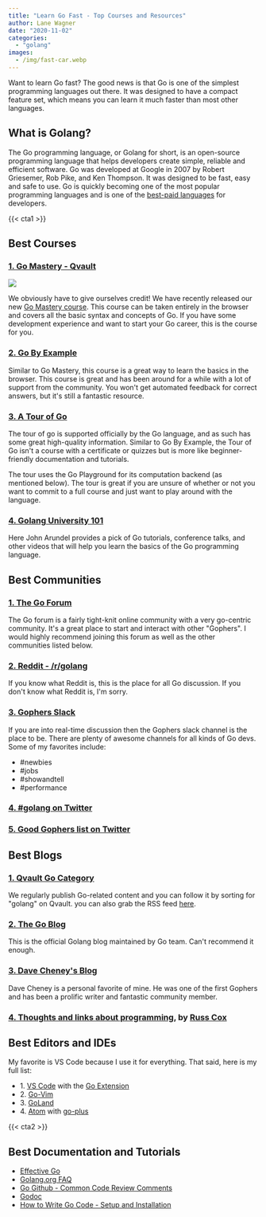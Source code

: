 ```yaml
---
title: "Learn Go Fast - Top Courses and Resources"
author: Lane Wagner
date: "2020-11-02"
categories: 
  - "golang"
images:
  - /img/fast-car.webp
---
```


Want to learn Go fast? The good news is that Go is one of the simplest programming languages out there. It was designed to have a compact feature set, which means you can learn it much faster than most other languages.

## What is Golang?

The Go programming language, or Golang for short, is an open-source programming language that helps developers create simple, reliable and efficient software. Go was developed at Google in 2007 by Robert Griesemer, Rob Pike, and Ken Thompson. It was designed to be fast, easy and safe to use. Go is quickly becoming one of the most popular programming languages and is one of the [best-paid languages](https://insights.stackoverflow.com/survey/2020#technology-what-languages-are-associated-with-the-highest-salaries-worldwide-united-states) for developers.

{{< cta1 >}}

## Best Courses

### [1\. Go Mastery - Qvault](https://app.qvault.io/)

![](/img/social-150x150.jpg)

We obviously have to give ourselves credit! We have recently released our new [Go Mastery course](https://qvault.io/go-mastery-course/). This course can be taken entirely in the browser and covers all the basic syntax and concepts of Go. If you have some development experience and want to start your Go career, this is the course for you.

### [2\. Go By Example](https://gobyexample.com/)

Similar to Go Mastery, this course is a great way to learn the basics in the browser. This course is great and has been around for a while with a lot of support from the community. You won't get automated feedback for correct answers, but it's still a fantastic resource.

### [3\. A Tour of Go](https://tour.golang.org/welcome/1)

The tour of go is supported officially by the Go language, and as such has some great high-quality information. Similar to Go By Example, the Tour of Go isn't a course with a certificate or quizzes but is more like beginner-friendly documentation and tutorials.

The tour uses the Go Playground for its computation backend (as mentioned below). The tour is great if you are unsure of whether or not you want to commit to a full course and just want to play around with the language.

### [4\. Golang University 101](https://www.youtube.com/playlist?list=PLEcwzBXTPUE9V1o8mZdC9tNnRZaTgI-1P)

Here John Arundel provides a pick of Go tutorials, conference talks, and other videos that will help you learn the basics of the Go programming language.[](https://www.youtube.com/c/BitfieldConsulting)

## Best Communities

### [1\. The Go Forum](https://forum.golangbridge.org/)

The Go forum is a fairly tight-knit online community with a very go-centric community. It's a great place to start and interact with other "Gophers". I would highly recommend joining this forum as well as the other communities listed below.

### [2\. Reddit - /r/golang](https://www.reddit.com/r/golang)

If you know what Reddit is, this is the place for all Go discussion. If you don't know what Reddit is, I'm sorry.

### [3\. Gophers Slack](https://invite.slack.golangbridge.org/)

If you are into real-time discussion then the Gophers slack channel is the place to be. There are plenty of awesome channels for all kinds of Go devs. Some of my favorites include:

- #newbies
- #jobs
- #showandtell
- #performance

### [4\. #golang on Twitter](https://twitter.com/search?q=%23golang)

### [5\. Good Gophers list on Twitter](https://twitter.com/i/lists/1320149354120769536)

## Best Blogs

### [1\. Qvault Go Category](https://qvault.io/category/golang/)

We regularly publish Go-related content and you can follow it by sorting for "golang" on Qvault. you can also grab the RSS feed [here](https://qvault.io/category/languages/golang/feed/).

### [2\. The Go Blog](https://blog.golang.org/)

This is the official Golang blog maintained by Go team. Can't recommend it enough.

### [3\. Dave Cheney's Blog](https://dave.cheney.net/)

Dave Cheney is a personal favorite of mine. He was one of the first Gophers and has been a prolific writer and fantastic community member.

### [4\. Thoughts and links about programming](https://research.swtch.com/), by [Russ Cox](https://swtch.com/~rsc/)

## Best Editors and IDEs

My favorite is VS Code because I use it for everything. That said, here is my full list:

- 1\. [VS Code](https://code.visualstudio.com/) with the [Go Extension](https://code.visualstudio.com/docs/languages/go)
- 2\. [Go-Vim](https://github.com/fatih/vim-go)
- 3\. [GoLand](https://www.jetbrains.com/go/)
- 4\. [Atom](https://atom.io/) with [go-plus](https://atom.io/packages/go-plus)

{{< cta2 >}}

## Best Documentation and Tutorials

- [Effective Go](https://golang.org/doc/effective_go.html)
- [Golang.org FAQ](https://golang.org/doc/faq)
- [Go Github - Common Code Review Comments](https://github.com/golang/go/wiki/CodeReviewComments)
- [Godoc](https://godoc.org/)
- [How to Write Go Code - Setup and Installation](https://golang.org/doc/code.html)

